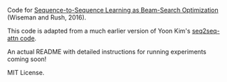 Code for [Sequence-to-Sequence Learning as Beam-Search Optimization](http://aclweb.org/anthology/D/D16/D16-1137.pdf) (Wiseman and Rush, 2016).

This code is adapted from a much earlier version of Yoon Kim's [seq2seq-attn code](https://github.com/harvardnlp/seq2seq-attn).

An actual README with detailed instructions for running experiments coming soon!


MIT License.
